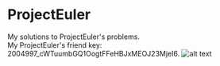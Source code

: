 # ProjectEuler
My solutions to ProjectEuler's problems.  
My ProjectEuler's friend key: 2004997_cWTuumbGQ1OogtFFeHBJxMEOJ23MjeI6.
![alt text](https://projecteuler.net/profile/izzuddinafif.png)
